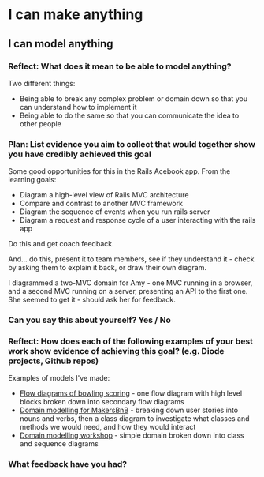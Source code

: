 # I can make anything
## I can model anything

### Reflect: What does it mean to be able to model anything?

Two different things:
- Being able to break any complex problem or domain down so that you can understand how to implement it
- Being able to do the same so that you can communicate the idea to other people

### Plan: List evidence you aim to collect that would together show you have credibly achieved this goal

Some good opportunities for this in the Rails Acebook app. From the learning goals:
- Diagram a high-level view of Rails MVC architecture
- Compare and contrast to another MVC framework
- Diagram the sequence of events when you run rails server
- Diagram a request and response cycle of a user interacting with the rails app

Do this and get coach feedback.

And... do this, present it to team members, see if they understand it - check by asking them to explain it back, or draw their own diagram.

I diagrammed a two-MVC domain for Amy - one MVC running in a browser, and a second MVC running on a server, presenting an API to the first one. She seemed to get it - should ask her for feedback.

### Can you say this about yourself? Yes / No

### Reflect: How does each of the following examples of your best work show evidence of achieving this goal? (e.g. Diode projects, Github repos)

Examples of models I've made:

- [Flow diagrams of bowling scoring](https://github.com/Hives/bowling-challenge/tree/master/attempt-02) - one flow diagram with high level blocks broken down into secondary flow diagrams
- [Domain modelling for MakersBnB](https://github.com/makers-bnb/makers-bnb#domain-modelling) - breaking down user stories into nouns and verbs, then a class diagram to investigate what classes and methods we would need, and how they would interact
- [Domain modelling workshop](https://github.com/Hives/makers-notes/tree/master/week-2/workshops/domain-model-diagramming-workshop#what-we-did) - simple domain broken down into class and sequence diagrams

### What feedback have you had?

